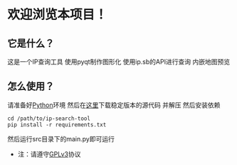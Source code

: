 # 欢迎浏览本项目！
## 它是什么？
这是一个IP查询工具 使用pyqt制作图形化 使用ip.sb的API进行查询 内嵌地图预览  
## 怎么使用？
请准备好[Python](https://www.python.org/downloads/release/python-3128/)环境 然后在[这里](https://github.com/xhdndmm/ip-search-tool/releases)下载稳定版本的源代码 并解压 然后安装依赖
```
cd /path/to/ip-search-tool
pip install -r requirements.txt
```
然后运行src目录下的main.py即可运行  
* 注：请遵守[GPLv3](./LICENSE)协议